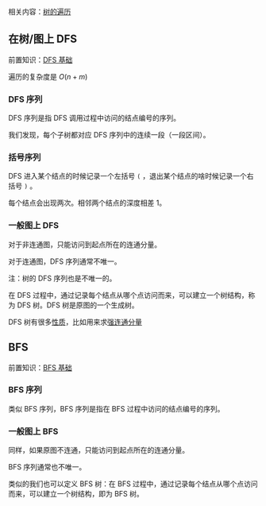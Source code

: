 相关内容：[树的遍历](/graph/tree-basic/#_10)

## 在树/图上 DFS

前置知识：[DFS 基础](/search/dfs)

遍历的复杂度是 $O(n + m)$ 

### DFS 序列

DFS 序列是指 DFS 调用过程中访问的结点编号的序列。

我们发现，每个子树都对应 DFS 序列中的连续一段（一段区间）。

### 括号序列

DFS 进入某个结点的时候记录一个左括号 `(` ，退出某个结点的啥时候记录一个右括号 `)` 。

每个结点会出现两次。相邻两个结点的深度相差 1。

### 一般图上 DFS

对于非连通图，只能访问到起点所在的连通分量。

对于连通图，DFS 序列通常不唯一。

注：树的 DFS 序列也是不唯一的。

在 DFS 过程中，通过记录每个结点从哪个点访问而来，可以建立一个树结构，称为 DFS 树。DFS 树是原图的一个生成树。

DFS 树有很多[性质](/graph/scc/#dfs)，比如用来求[强连通分量](/graph/scc)

## BFS

前置知识：[BFS 基础](/search/bfs)

### BFS 序列

类似 BFS 序列，BFS 序列是指在 BFS 过程中访问的结点编号的序列。

### 一般图上 BFS

同样，如果原图不连通，只能访问到起点所在的连通分量。

BFS 序列通常也不唯一。

类似的我们也可以定义 BFS 树：在 BFS 过程中，通过记录每个结点从哪个点访问而来，可以建立一个树结构，即为 BFS 树。
